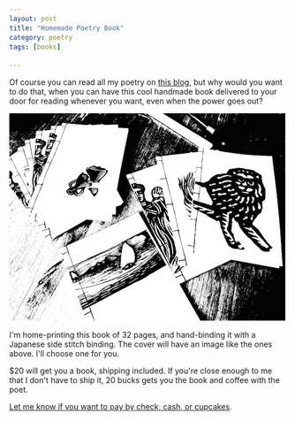 ```yaml
---
layout: post
title: "Homemade Poetry Book"
category: poetry
tags: [books]

---
```

Of course you can read all my poetry on <a href="http://www.imby.net/categories.html#poetry-ref">this blog</a>, but why would you want to do that, when you can have this cool handmade book delivered to your door for reading whenever you want, even when the power goes out?

![woodcut workshop](/assets/workshop.jpg)

I'm home-printing this book of 32 pages, and hand-binding it with a Japanese side stitch binding. The cover will have an image like the ones above. I'll choose one for you.

$20 will get you a book, shipping included. If you're close enough to me that I don't have to ship it, 20 bucks gets you the book and coffee with the poet.

<a href="mailto:dpmaddalena@gmail.com?subject=David%20Maddalena%20Poetry">Let me know if you want to pay by check, cash, or cupcakes</a>.
